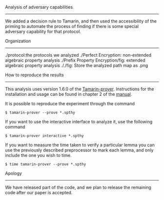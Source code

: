 Analysis of adversary capabilities
***********************************
We added a decision rule to Tamarin, and then used the accessibility of the priming to automate the process of finding if there is some special adversary capability for that protocol.


Organization
***********************************
./protocol:the protocols we analyzed
./Perfect Encryption: non-extended algebraic property analysis
./Prefix Property Encryption/fig: extended algebraic property analysis
././fig: Store the analyzed path map as .png

How to reproduce the results
***********************************
This analysis uses version 1.6.0 of the [Tamarin-prover](https://github.com/tamarin-prover/tamarin-prover). Instructions for the installation and usage can be found in chapter 2 of the [manual](https://tamarin-prover.github.io/manual/book/002_installation.html).

It is possible to reproduce the experiment through the command
```
$ tamarin-prover --prove *.spthy
```

If you want to use the interactive interface to analyze it, use the following command
```
$ tamarin-prover interactive *.spthy
```

If you want to measure the time taken to verify a particular lemma you can use the previously
described preprocessor to mark each lemma, and only include the one you wish to time.
```
$ time tamarin-prover --prove *.spthy 
```

Apology
***********************************
We have released part of the code, and we plan to release the remaining code after our paper is accepted.

